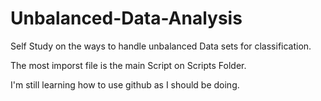 # Unbalanced-Data-Analysis
Self Study on the ways to handle unbalanced Data sets for classification.

The most imporst file is the main Script on Scripts Folder.

I'm still learning how to use github as I should be doing.
